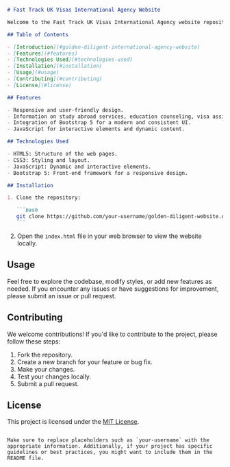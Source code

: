 ````markdown
# Fast Track UK Visas International Agency Website

Welcome to the Fast Track UK Visas International Agency website repository! This website is designed to provide information and services for students seeking placements abroad, specifically in the USA, Australia, Canada, and the UK.

## Table of Contents

- [Introduction](#golden-diligent-international-agency-website)
- [Features](#features)
- [Technologies Used](#technologies-used)
- [Installation](#installation)
- [Usage](#usage)
- [Contributing](#contributing)
- [License](#license)

## Features

- Responsive and user-friendly design.
- Information on study abroad services, education counseling, visa assistance, and more.
- Integration of Bootstrap 5 for a modern and consistent UI.
- JavaScript for interactive elements and dynamic content.

## Technologies Used

- HTML5: Structure of the web pages.
- CSS3: Styling and layout.
- JavaScript: Dynamic and interactive elements.
- Bootstrap 5: Front-end framework for a responsive design.

## Installation

1. Clone the repository:

   ```bash
   git clone https://github.com/your-username/golden-diligent-website.git
   ```
````

2. Open the `index.html` file in your web browser to view the website locally.

## Usage

Feel free to explore the codebase, modify styles, or add new features as needed. If you encounter any issues or have suggestions for improvement, please submit an issue or pull request.

## Contributing

We welcome contributions! If you'd like to contribute to the project, please follow these steps:

1. Fork the repository.
2. Create a new branch for your feature or bug fix.
3. Make your changes.
4. Test your changes locally.
5. Submit a pull request.

## License

This project is licensed under the [MIT License](LICENSE).

```

Make sure to replace placeholders such as `your-username` with the appropriate information. Additionally, if your project has specific guidelines or best practices, you might want to include them in the README file.
```
